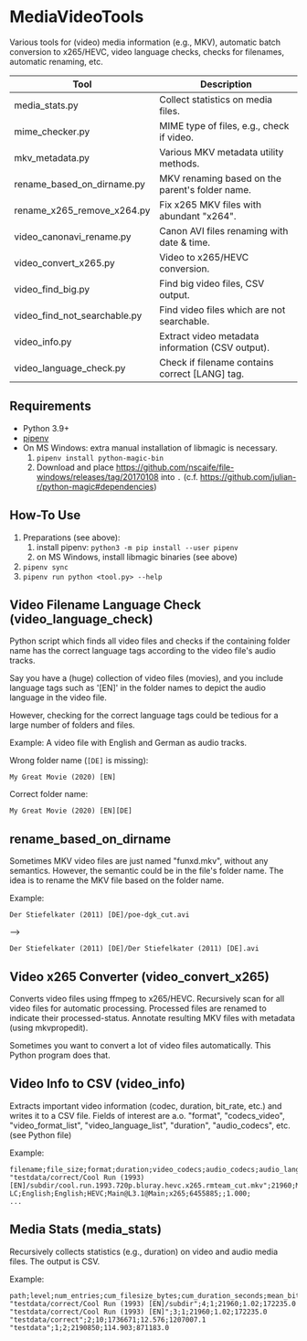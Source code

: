# MediaVideoTools

Various tools for (video) media information (e.g., MKV), automatic batch conversion to
x265/HEVC, video language checks, checks for filenames, automatic renaming, etc.

| Tool                         | Description                                      |
|------------------------------|--------------------------------------------------|
| media_stats.py               | Collect statistics on media files.               |
| mime_checker.py              | MIME type of files, e.g., check if video.        |
| mkv_metadata.py              | Various MKV metadata utility methods.            |
| rename_based_on_dirname.py   | MKV renaming based on the parent's folder name.  |
| rename_x265_remove_x264.py   | Fix x265 MKV files with abundant "x264".         |
| video_canonavi_rename.py     | Canon AVI files renaming with date & time.       |
| video_convert_x265.py        | Video to x265/HEVC conversion.                   |
| video_find_big.py            | Find big video files, CSV output.                |
| video_find_not_searchable.py | Find video files which are not searchable.       |
| video_info.py                | Extract video metadata information (CSV output). |
| video_language_check.py      | Check if filename contains correct [LANG] tag.   |

## Requirements

- Python 3.9+
- [pipenv](https://pipenv.pypa.io/)
- On MS Windows: extra manual installation of libmagic is necessary.
    1. `pipenv install python-magic-bin`
    2. Download and place https://github.com/nscaife/file-windows/releases/tag/20170108 into `.`
       (c.f. https://github.com/julian-r/python-magic#dependencies)

## How-To Use

1. Preparations (see above):
    1. install pipenv: `python3 -m pip install --user pipenv`
    2. on MS Windows, install libmagic binaries (see above)
2. `pipenv sync`
3. `pipenv run python <tool.py> --help`

## Video Filename Language Check (video_language_check)

Python script which finds all video files and checks if the containing folder
name has the correct language tags according to the video file's audio tracks.

Say you have a (huge) collection of video files (movies), and you include language
tags such as '[EN]' in the folder names to depict the audio language in the video file.

However, checking for the correct language tags could be tedious for a large
number of folders and files.

Example:
A video file with English and German as audio tracks.

Wrong folder name (`[DE]` is missing):

```
My Great Movie (2020) [EN]
```

Correct folder name:

```
My Great Movie (2020) [EN][DE]
```


## rename_based_on_dirname

Sometimes MKV video files are just named "funxd.mkv", without any semantics.
However, the semantic could be in the file's folder name.
The idea is to rename the MKV file based on the folder name.

Example:

`Der Stiefelkater (2011) [DE]/poe-dgk_cut.avi`

-->

`Der Stiefelkater (2011) [DE]/Der Stiefelkater (2011) [DE].avi`


## Video x265 Converter (video_convert_x265)

Converts video files using ffmpeg to x265/HEVC.
Recursively scan for all video files for automatic processing.
Processed files are renamed to indicate their processed-status.
Annotate resulting MKV files with metadata (using mkvpropedit).

Sometimes you want to convert a lot of video files automatically.
This Python program does that.



## Video Info to CSV (video_info)

Extracts important video information (codec, duration, bit_rate, etc.)
and writes it to a CSV file.
Fields of interest are a.o. "format", "codecs_video",
"video_format_list", "video_language_list", "duration",
"audio_codecs", etc. (see Python file)

Example:
```
filename;file_size;format;duration;video_codecs;audio_codecs;audio_language_list;text_language_list;format;format_profile;encoded_library_name;bit_rate;bit_rate_mode;pixel_aspect_ratio;proportion_of_this_stream
"testdata/correct/Cool Run (1993) [EN]/subdir/cool.run.1993.720p.bluray.hevc.x265.rmteam_cut.mkv";21960;Matroska;1020;;AAC LC;English;English;HEVC;Main@L3.1@Main;x265;6455885;;1.000;
...
```

## Media Stats (media_stats)

Recursively collects statistics (e.g., duration) on video and
audio media files. The output is CSV.

Example:
```
path;level;num_entries;cum_filesize_bytes;cum_duration_seconds;mean_bit_rate
"testdata/correct/Cool Run (1993) [EN]/subdir";4;1;21960;1.02;172235.0
"testdata/correct/Cool Run (1993) [EN]";3;1;21960;1.02;172235.0
"testdata/correct";2;10;1736671;12.576;1207007.1
"testdata";1;2;2190850;114.903;871183.0
```
